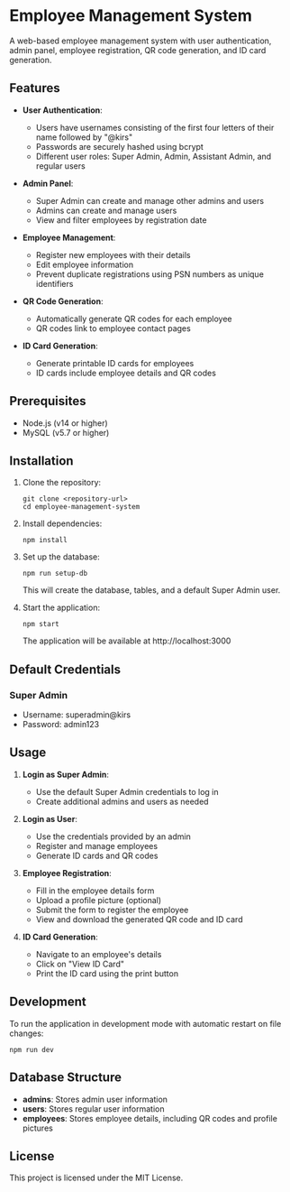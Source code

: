 # Employee Management System

A web-based employee management system with user authentication, admin panel, employee registration, QR code generation, and ID card generation.

## Features

- **User Authentication**:
  - Users have usernames consisting of the first four letters of their name followed by "@kirs"
  - Passwords are securely hashed using bcrypt
  - Different user roles: Super Admin, Admin, Assistant Admin, and regular users

- **Admin Panel**:
  - Super Admin can create and manage other admins and users
  - Admins can create and manage users
  - View and filter employees by registration date

- **Employee Management**:
  - Register new employees with their details
  - Edit employee information
  - Prevent duplicate registrations using PSN numbers as unique identifiers

- **QR Code Generation**:
  - Automatically generate QR codes for each employee
  - QR codes link to employee contact pages

- **ID Card Generation**:
  - Generate printable ID cards for employees
  - ID cards include employee details and QR codes

## Prerequisites

- Node.js (v14 or higher)
- MySQL (v5.7 or higher)

## Installation

1. Clone the repository:
   ```
   git clone <repository-url>
   cd employee-management-system
   ```

2. Install dependencies:
   ```
   npm install
   ```

3. Set up the database:
   ```
   npm run setup-db
   ```
   This will create the database, tables, and a default Super Admin user.

4. Start the application:
   ```
   npm start
   ```
   The application will be available at http://localhost:3000

## Default Credentials

### Super Admin
- Username: superadmin@kirs
- Password: admin123

## Usage

1. **Login as Super Admin**:
   - Use the default Super Admin credentials to log in
   - Create additional admins and users as needed

2. **Login as User**:
   - Use the credentials provided by an admin
   - Register and manage employees
   - Generate ID cards and QR codes

3. **Employee Registration**:
   - Fill in the employee details form
   - Upload a profile picture (optional)
   - Submit the form to register the employee
   - View and download the generated QR code and ID card

4. **ID Card Generation**:
   - Navigate to an employee's details
   - Click on "View ID Card"
   - Print the ID card using the print button

## Development

To run the application in development mode with automatic restart on file changes:
```
npm run dev
```

## Database Structure

- **admins**: Stores admin user information
- **users**: Stores regular user information
- **employees**: Stores employee details, including QR codes and profile pictures

## License

This project is licensed under the MIT License.
